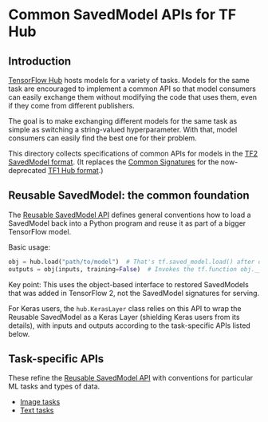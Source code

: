 
# Common SavedModel APIs for TF Hub

## Introduction

[TensorFlow Hub](https://tfhub.dev) hosts models for a variety of tasks. Models
for the same task are encouraged to implement a common API so that model
consumers can easily exchange them without modifying the code that uses them,
even if they come from different publishers.

The goal is to make exchanging different models for the same task as simple as
switching a string-valued hyperparameter. With that, model consumers can easily
find the best one for their problem.

This directory collects specifications of common APIs for models in the
[TF2 SavedModel format](../tf2_saved_model.md). (It replaces the
[Common Signatures](../common_signatures/index.md) for the now-deprecated
[TF1 Hub format](../tf1_hub_module.md).)

## Reusable SavedModel: the common foundation

The [Reusable SavedModel API](../reusable_saved_models.md) defines general
conventions how to load a SavedModel back into a Python program and reuse it as
part of a bigger TensorFlow model.

Basic usage:

```python
obj = hub.load("path/to/model")  # That's tf.saved_model.load() after download.
outputs = obj(inputs, training=False)  # Invokes the tf.function obj.__call__.
```

Key point: This uses the object-based interface to restored SavedModels that was
added in TensorFlow 2, not the SavedModel signatures for serving.

For Keras users, the `hub.KerasLayer` class relies on this API to wrap the
Reusable SavedModel as a Keras Layer (shielding Keras users from its details),
with inputs and outputs according to the task-specific APIs listed below.

## Task-specific APIs

These refine the [Reusable SavedModel API](../reusable_saved_models.md) with
conventions for particular ML tasks and types of data.

*   [Image tasks](images.md)
*   [Text tasks](text.md)
